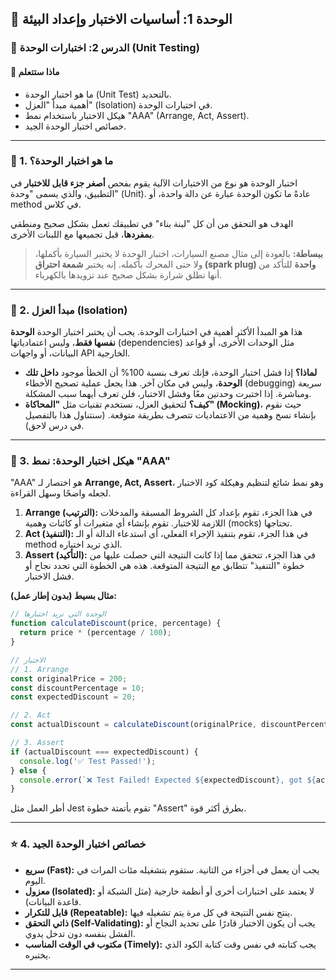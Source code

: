 ## 🧪 الوحدة 1: أساسيات الاختبار وإعداد البيئة

### 📘 الدرس 2: اختبارات الوحدة (Unit Testing)

#### 🧠 **ماذا ستتعلم**
* ما هو اختبار الوحدة (Unit Test) بالتحديد.
* أهمية مبدأ "العزل" (Isolation) في اختبارات الوحدة.
* هيكل الاختبار باستخدام نمط "AAA" (Arrange, Act, Assert).
* خصائص اختبار الوحدة الجيد.

---
### 🤔 1. ما هو اختبار الوحدة؟
اختبار الوحدة هو نوع من الاختبارات الآلية يقوم بفحص **أصغر جزء قابل للاختبار** في التطبيق، والذي يسمى "وحدة" (Unit). عادةً ما تكون الوحدة عبارة عن دالة واحدة، أو method في كلاس.

الهدف هو التحقق من أن كل "لبنة بناء" في تطبيقك تعمل بشكل صحيح ومنطقي **بمفردها**، قبل تجميعها مع اللبنات الأخرى.

> **ببساطة:** بالعودة إلى مثال مصنع السيارات، اختبار الوحدة لا يختبر السيارة بأكملها، ولا حتى المحرك بأكمله. إنه يختبر **شمعة احتراق (spark plug) واحدة** للتأكد من أنها تطلق شرارة بشكل صحيح عند تزويدها بالكهرباء.

---
### 🔬 2. مبدأ العزل (Isolation)
هذا هو المبدأ الأكثر أهمية في اختبارات الوحدة. يجب أن يختبر اختبار الوحدة **الوحدة نفسها فقط**، وليس اعتمادياتها (dependencies) مثل الوحدات الأخرى، أو قواعد البيانات، أو واجهات API الخارجية.

* **لماذا؟** إذا فشل اختبار الوحدة، فإنك تعرف بنسبة 100% أن الخطأ موجود **داخل تلك الوحدة**، وليس في مكان آخر. هذا يجعل عملية تصحيح الأخطاء (debugging) سريعة ومباشرة. إذا اختبرت وحدتين معًا وفشل الاختبار، فلن تعرف أيهما سبب المشكلة.
* **كيف؟** لتحقيق العزل، نستخدم تقنيات مثل **"المحاكاة" (Mocking)**، حيث نقوم بإنشاء نسخ وهمية من الاعتماديات تتصرف بطريقة متوقعة. (سنتناول هذا بالتفصيل في درس لاحق).

---
### 📐 3. هيكل اختبار الوحدة: نمط "AAA"
"AAA" هو اختصار لـ **Arrange, Act, Assert**، وهو نمط شائع لتنظيم وهيكلة كود الاختبار لجعله واضحًا وسهل القراءة.

1.  **Arrange (الترتيب):** في هذا الجزء، تقوم بإعداد كل الشروط المسبقة والمدخلات اللازمة للاختبار. تقوم بإنشاء أي متغيرات أو كائنات وهمية (mocks) تحتاجها.
2.  **Act (التنفيذ):** في هذا الجزء، تقوم بتنفيذ الإجراء الفعلي، أي استدعاء الدالة أو الـ method الذي تريد اختباره.
3.  **Assert (التأكيد):** في هذا الجزء، تتحقق مما إذا كانت النتيجة التي حصلت عليها من خطوة "التنفيذ" تتطابق مع النتيجة المتوقعة. هذه هي الخطوة التي تحدد نجاح أو فشل الاختبار.

**مثال بسيط (بدون إطار عمل):**
```javascript
// الوحدة التي نريد اختبارها
function calculateDiscount(price, percentage) {
  return price * (percentage / 100);
}

// الاختبار
// 1. Arrange
const originalPrice = 200;
const discountPercentage = 10;
const expectedDiscount = 20;

// 2. Act
const actualDiscount = calculateDiscount(originalPrice, discountPercentage);

// 3. Assert
if (actualDiscount === expectedDiscount) {
  console.log('✅ Test Passed!');
} else {
  console.error(`❌ Test Failed! Expected ${expectedDiscount}, got ${actualDiscount}`);
}
```
أطر العمل مثل Jest تقوم بأتمتة خطوة "Assert" بطرق أكثر قوة.

---
### ⭐ 4. خصائص اختبار الوحدة الجيد
* **سريع (Fast):** يجب أن يعمل في أجزاء من الثانية. ستقوم بتشغيله مئات المرات في اليوم.
* **معزول (Isolated):** لا يعتمد على اختبارات أخرى أو أنظمة خارجية (مثل الشبكة أو قاعدة البيانات).
* **قابل للتكرار (Repeatable):** ينتج نفس النتيجة في كل مرة يتم تشغيله فيها.
* **ذاتي التحقق (Self-Validating):** يجب أن يكون الاختبار قادرًا على تحديد النجاح أو الفشل بنفسه دون تدخل يدوي.
* **مكتوب في الوقت المناسب (Timely):** يجب كتابته في نفس وقت كتابة الكود الذي يختبره.

---


